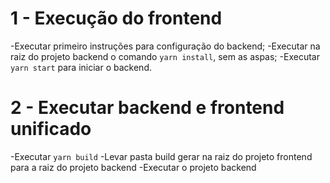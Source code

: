 # 1 - Execução do frontend
-Executar primeiro instruções para configuração do backend;
-Executar na raiz do projeto backend o comando `yarn install`, sem as aspas;
-Executar `yarn start` para iniciar o backend.

# 2 - Executar backend e frontend unificado
-Executar `yarn build`
-Levar pasta build gerar na raiz do projeto frontend para a raiz do projeto backend
-Executar o projeto backend